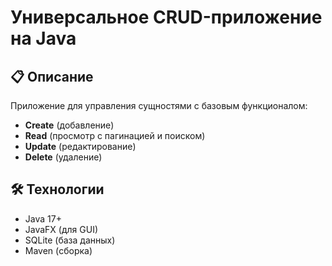 # Универсальное CRUD-приложение на Java

## 📋 Описание
Приложение для управления сущностями с базовым функционалом:
- **Create** (добавление)
- **Read** (просмотр с пагинацией и поиском)
- **Update** (редактирование)
- **Delete** (удаление)

## 🛠 Технологии
- Java 17+
- JavaFX (для GUI)
- SQLite (база данных)
- Maven (сборка)

